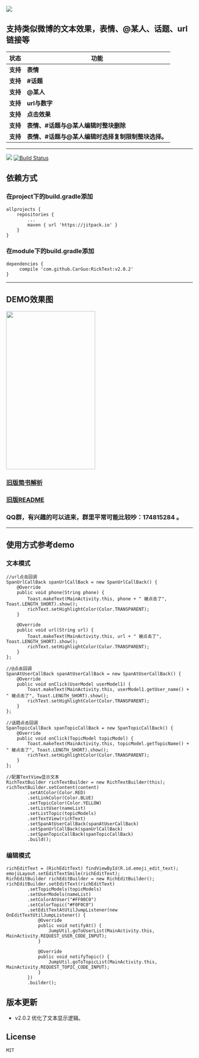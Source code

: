 

![](https://github.com/CarGuo/RickText/blob/master/Logo.png)


## 支持类似微博的文本效果，表情、@某人、话题、url链接等

状态 | 功能
-------- | ---
**支持**|**表情**
**支持**|**#话题**
**支持**|**@某人**
**支持**|**url与数字**
**支持**|**点击效果**
**支持**|**表情、#话题与@某人编辑时整块删除**
**支持**|**表情、#话题与@某人编辑时选择复制限制整块选择。**


----------------------------------

[![](https://jitpack.io/v/CarGuo/RickText.svg)](https://jitpack.io/#CarGuo/RickText)
[![Build Status](https://travis-ci.org/CarGuo/RickText.svg?branch=master)](https://travis-ci.org/CarGuo/RickText)

## 依赖方式

### 在project下的build.gradle添加
```
allprojects {
	repositories {
		...
		maven { url 'https://jitpack.io' }
	}
}
```

### 在module下的build.gradle添加

```
dependencies {
     compile 'com.github.CarGuo:RickText:v2.0.2'
}

```

----------------------------------

## DEMO效果图

<img src="https://github.com/CarGuo/RickText/blob/master/1.png" width="240px" height="426px"/>


### [旧版简书解析](http://www.jianshu.com/p/cd9e197a5c04)

### [旧版README](https://github.com/CarGuo/RickText/blob/master/OLD_README.md)

### QQ群，有兴趣的可以进来，群里平常可能比较吵：174815284 。


----------------------------------

## 使用方式参考demo

### 文本模式

```
//url点击回调
SpanUrlCallBack spanUrlCallBack = new SpanUrlCallBack() {
    @Override
    public void phone(String phone) {
        Toast.makeText(MainActivity.this, phone + " 被点击了", Toast.LENGTH_SHORT).show();
        richText.setHighlightColor(Color.TRANSPARENT);
    }

    @Override
    public void url(String url) {
        Toast.makeText(MainActivity.this, url + " 被点击了", Toast.LENGTH_SHORT).show();
        richText.setHighlightColor(Color.TRANSPARENT);
    }
};

//@点击回调
SpanAtUserCallBack spanAtUserCallBack = new SpanAtUserCallBack() {
    @Override
    public void onClick(UserModel userModel1) {
        Toast.makeText(MainActivity.this, userModel1.getUser_name() + " 被点击了", Toast.LENGTH_SHORT).show();
        richText.setHighlightColor(Color.TRANSPARENT);
    }
};

//话题点击回调
SpanTopicCallBack spanTopicCallBack = new SpanTopicCallBack() {
    @Override
    public void onClick(TopicModel topicModel) {
        Toast.makeText(MainActivity.this, topicModel.getTopicName() + " 被点击了", Toast.LENGTH_SHORT).show();
        richText.setHighlightColor(Color.TRANSPARENT);
    }
};

//配置TextView显示文本
RichTextBuilder richTextBuilder = new RichTextBuilder(this);
richTextBuilder.setContent(content)
        .setAtColor(Color.RED)
        .setLinkColor(Color.BLUE)
        .setTopicColor(Color.YELLOW)
        .setListUser(nameList)
        .setListTopic(topicModels)
        .setTextView(richText)
        .setSpanAtUserCallBack(spanAtUserCallBack)
        .setSpanUrlCallBack(spanUrlCallBack)
        .setSpanTopicCallBack(spanTopicCallBack)
        .build();

```

### 编辑模式

```
richEditText = (RichEditText) findViewById(R.id.emoji_edit_text);
emojiLayout.setEditTextSmile(richEditText);
RichEditBuilder richEditBuilder = new RichEditBuilder();
richEditBuilder.setEditText(richEditText)
        .setTopicModels(topicModels)
        .setUserModels(nameList)
        .setColorAtUser("#FF00C0")
        .setColorTopic("#F0F0C0")
        .setEditTextAtUtilJumpListener(new OnEditTextUtilJumpListener() {
            @Override
            public void notifyAt() {
                JumpUtil.goToUserList(MainActivity.this, MainActivity.REQUEST_USER_CODE_INPUT);
            }

            @Override
            public void notifyTopic() {
                JumpUtil.goToTopicList(MainActivity.this, MainActivity.REQUEST_TOPIC_CODE_INPUT);
            }
        })
        .builder();
```

## 版本更新

* v2.0.2
优化了文本显示逻辑。

## License

```
MIT
```
